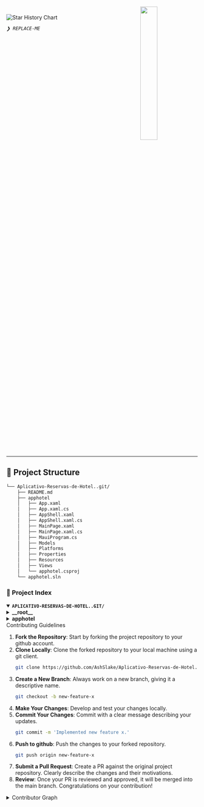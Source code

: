 
<div align="left" style="position: relative;">
<img src="https://img.icons8.com/?size=512&id=55494&format=png" align="right" width="30%" style="margin: -20px 0 0 20px;">
<img
    alt="Star History Chart"
    src="https://readme-typing-svg.demolab.com?font=&weight=600&size=40&pause=1000&color=FFFFFF&center=true&vCenter=true&random=false&width=435&height=60&lines=APP+HOTEL+C+CHARP"
  />

<p align="left">
	<em><code>❯ REPLACE-ME</code></em>
</p>

<p align="left">
</p>
<p align="left">
	
</p>
</div>
<br clear="right">


---

## 📁 Project Structure

```sh
└── Aplicativo-Reservas-de-Hotel..git/
    ├── README.md
    ├── apphotel
    │   ├── App.xaml
    │   ├── App.xaml.cs
    │   ├── AppShell.xaml
    │   ├── AppShell.xaml.cs
    │   ├── MainPage.xaml
    │   ├── MainPage.xaml.cs
    │   ├── MauiProgram.cs
    │   ├── Models
    │   ├── Platforms
    │   ├── Properties
    │   ├── Resources
    │   ├── Views
    │   └── apphotel.csproj
    └── apphotel.sln
```


### 📂 Project Index
<details open>
	<summary><b><code>APLICATIVO-RESERVAS-DE-HOTEL..GIT/</code></b></summary>
	<details> <!-- __root__ Submodule -->
		<summary><b>__root__</b></summary>
		<blockquote>
			<table>
			<tr>
				<td><b><a href='https://github.com/AshSlake/Aplicativo-Reservas-de-Hotel..git/blob/master/apphotel.sln'>apphotel.sln</a></b></td>
				<td><code>❯ REPLACE-ME</code></td>
			</tr>
			</table>
		</blockquote>
	</details>
	<details> <!-- apphotel Submodule -->
		<summary><b>apphotel</b></summary>
		<blockquote>
			<table>
			<tr>
				<td><b><a href='https://github.com/AshSlake/Aplicativo-Reservas-de-Hotel..git/blob/master/apphotel/App.xaml'>App.xaml</a></b></td>
				<td><code>❯ REPLACE-ME</code></td>
			</tr>
			<tr>
				<td><b><a href='https://github.com/AshSlake/Aplicativo-Reservas-de-Hotel..git/blob/master/apphotel/AppShell.xaml.cs'>AppShell.xaml.cs</a></b></td>
				<td><code>❯ REPLACE-ME</code></td>
			</tr>
			<tr>
				<td><b><a href='https://github.com/AshSlake/Aplicativo-Reservas-de-Hotel..git/blob/master/apphotel/MainPage.xaml.cs'>MainPage.xaml.cs</a></b></td>
				<td><code>❯ REPLACE-ME</code></td>
			</tr>
			<tr>
				<td><b><a href='https://github.com/AshSlake/Aplicativo-Reservas-de-Hotel..git/blob/master/apphotel/AppShell.xaml'>AppShell.xaml</a></b></td>
				<td><code>❯ REPLACE-ME</code></td>
			</tr>
			<tr>
				<td><b><a href='https://github.com/AshSlake/Aplicativo-Reservas-de-Hotel..git/blob/master/apphotel/App.xaml.cs'>App.xaml.cs</a></b></td>
				<td><code>❯ REPLACE-ME</code></td>
			</tr>
			<tr>
				<td><b><a href='https://github.com/AshSlake/Aplicativo-Reservas-de-Hotel..git/blob/master/apphotel/MauiProgram.cs'>MauiProgram.cs</a></b></td>
				<td><code>❯ REPLACE-ME</code></td>
			</tr>
			<tr>
				<td><b><a href='https://github.com/AshSlake/Aplicativo-Reservas-de-Hotel..git/blob/master/apphotel/apphotel.csproj'>apphotel.csproj</a></b></td>
				<td><code>❯ REPLACE-ME</code></td>
			</tr>
			<tr>
				<td><b><a href='https://github.com/AshSlake/Aplicativo-Reservas-de-Hotel..git/blob/master/apphotel/MainPage.xaml'>MainPage.xaml</a></b></td>
				<td><code>❯ REPLACE-ME</code></td>
			</tr>
			</table>
			<details>
				<summary><b>Models</b></summary>
				<blockquote>
					<table>
					<tr>
						<td><b><a href='https://github.com/AshSlake/Aplicativo-Reservas-de-Hotel..git/blob/master/apphotel/Models/Cidades.cs'>Cidades.cs</a></b></td>
						<td><code>❯ REPLACE-ME</code></td>
					</tr>
					<tr>
						<td><b><a href='https://github.com/AshSlake/Aplicativo-Reservas-de-Hotel..git/blob/master/apphotel/Models/Quarto.cs'>Quarto.cs</a></b></td>
						<td><code>❯ REPLACE-ME</code></td>
					</tr>
					</table>
				</blockquote>
			</details>
			<details>
				<summary><b>Resources</b></summary>
				<blockquote>
					<details>
						<summary><b>Raw</b></summary>
						<blockquote>
							<table>
							<tr>
								<td><b><a href='https://github.com/AshSlake/Aplicativo-Reservas-de-Hotel..git/blob/master/apphotel/Resources/Raw/AboutAssets.txt'>AboutAssets.txt</a></b></td>
								<td><code>❯ REPLACE-ME</code></td>
							</tr>
							</table>
						</blockquote>
					</details>
					<details>
						<summary><b>Styles</b></summary>
						<blockquote>
							<table>
							<tr>
								<td><b><a href='https://github.com/AshSlake/Aplicativo-Reservas-de-Hotel..git/blob/master/apphotel/Resources/Styles/Styles.xaml'>Styles.xaml</a></b></td>
								<td><code>❯ REPLACE-ME</code></td>
							</tr>
							<tr>
								<td><b><a href='https://github.com/AshSlake/Aplicativo-Reservas-de-Hotel..git/blob/master/apphotel/Resources/Styles/Colors.xaml'>Colors.xaml</a></b></td>
								<td><code>❯ REPLACE-ME</code></td>
							</tr>
							</table>
						</blockquote>
					</details>
					<details>
						<summary><b>Fonts</b></summary>
						<blockquote>
							<table>
							<tr>
								<td><b><a href='https://github.com/AshSlake/Aplicativo-Reservas-de-Hotel..git/blob/master/apphotel/Resources/Fonts/OpenSans-Regular.ttf'>OpenSans-Regular.ttf</a></b></td>
								<td><code>❯ REPLACE-ME</code></td>
							</tr>
							<tr>
								<td><b><a href='https://github.com/AshSlake/Aplicativo-Reservas-de-Hotel..git/blob/master/apphotel/Resources/Fonts/Kalam-Regular.ttf'>Kalam-Regular.ttf</a></b></td>
								<td><code>❯ REPLACE-ME</code></td>
							</tr>
							<tr>
								<td><b><a href='https://github.com/AshSlake/Aplicativo-Reservas-de-Hotel..git/blob/master/apphotel/Resources/Fonts/Kalam-Bold.ttf'>Kalam-Bold.ttf</a></b></td>
								<td><code>❯ REPLACE-ME</code></td>
							</tr>
							<tr>
								<td><b><a href='https://github.com/AshSlake/Aplicativo-Reservas-de-Hotel..git/blob/master/apphotel/Resources/Fonts/Kalam-Light.ttf'>Kalam-Light.ttf</a></b></td>
								<td><code>❯ REPLACE-ME</code></td>
							</tr>
							<tr>
								<td><b><a href='https://github.com/AshSlake/Aplicativo-Reservas-de-Hotel..git/blob/master/apphotel/Resources/Fonts/OpenSans-Semibold.ttf'>OpenSans-Semibold.ttf</a></b></td>
								<td><code>❯ REPLACE-ME</code></td>
							</tr>
							</table>
						</blockquote>
					</details>
				</blockquote>
			</details>
			<details>
				<summary><b>Views</b></summary>
				<blockquote>
					<table>
					<tr>
						<td><b><a href='https://github.com/AshSlake/Aplicativo-Reservas-de-Hotel..git/blob/master/apphotel/Views/ContratacaoHospedagem.xaml.cs'>ContratacaoHospedagem.xaml.cs</a></b></td>
						<td><code>❯ REPLACE-ME</code></td>
					</tr>
					<tr>
						<td><b><a href='https://github.com/AshSlake/Aplicativo-Reservas-de-Hotel..git/blob/master/apphotel/Views/SobrePage.xaml.cs'>SobrePage.xaml.cs</a></b></td>
						<td><code>❯ REPLACE-ME</code></td>
					</tr>
					<tr>
						<td><b><a href='https://github.com/AshSlake/Aplicativo-Reservas-de-Hotel..git/blob/master/apphotel/Views/SobrePage.xaml'>SobrePage.xaml</a></b></td>
						<td><code>❯ REPLACE-ME</code></td>
					</tr>
					<tr>
						<td><b><a href='https://github.com/AshSlake/Aplicativo-Reservas-de-Hotel..git/blob/master/apphotel/Views/MainPage.xaml.cs'>MainPage.xaml.cs</a></b></td>
						<td><code>❯ REPLACE-ME</code></td>
					</tr>
					<tr>
						<td><b><a href='https://github.com/AshSlake/Aplicativo-Reservas-de-Hotel..git/blob/master/apphotel/Views/HospedagemContratada.xaml'>HospedagemContratada.xaml</a></b></td>
						<td><code>❯ REPLACE-ME</code></td>
					</tr>
					<tr>
						<td><b><a href='https://github.com/AshSlake/Aplicativo-Reservas-de-Hotel..git/blob/master/apphotel/Views/ContratacaoHospedagem.xaml'>ContratacaoHospedagem.xaml</a></b></td>
						<td><code>❯ REPLACE-ME</code></td>
					</tr>
					<tr>
						<td><b><a href='https://github.com/AshSlake/Aplicativo-Reservas-de-Hotel..git/blob/master/apphotel/Views/HospedagemContratada.xaml.cs'>HospedagemContratada.xaml.cs</a></b></td>
						<td><code>❯ REPLACE-ME</code></td>
					</tr>
					<tr>
						<td><b><a href='https://github.com/AshSlake/Aplicativo-Reservas-de-Hotel..git/blob/master/apphotel/Views/MainPage.xaml'>MainPage.xaml</a></b></td>
						<td><code>❯ REPLACE-ME</code></td>
					</tr>
					</table>
				</blockquote>
			</details>
			<details>
				<summary><b>Platforms</b></summary>
				<blockquote>
					<details>
						<summary><b>Android</b></summary>
						<blockquote>
							<table>
							<tr>
								<td><b><a href='https://github.com/AshSlake/Aplicativo-Reservas-de-Hotel..git/blob/master/apphotel/Platforms/Android/MainActivity.cs'>MainActivity.cs</a></b></td>
								<td><code>❯ REPLACE-ME</code></td>
							</tr>
							<tr>
								<td><b><a href='https://github.com/AshSlake/Aplicativo-Reservas-de-Hotel..git/blob/master/apphotel/Platforms/Android/MainApplication.cs'>MainApplication.cs</a></b></td>
								<td><code>❯ REPLACE-ME</code></td>
							</tr>
							</table>
						</blockquote>
					</details>
					<details>
						<summary><b>Windows</b></summary>
						<blockquote>
							<table>
							<tr>
								<td><b><a href='https://github.com/AshSlake/Aplicativo-Reservas-de-Hotel..git/blob/master/apphotel/Platforms/Windows/Package.appxmanifest'>Package.appxmanifest</a></b></td>
								<td><code>❯ REPLACE-ME</code></td>
							</tr>
							<tr>
								<td><b><a href='https://github.com/AshSlake/Aplicativo-Reservas-de-Hotel..git/blob/master/apphotel/Platforms/Windows/App.xaml'>App.xaml</a></b></td>
								<td><code>❯ REPLACE-ME</code></td>
							</tr>
							<tr>
								<td><b><a href='https://github.com/AshSlake/Aplicativo-Reservas-de-Hotel..git/blob/master/apphotel/Platforms/Windows/app.manifest'>app.manifest</a></b></td>
								<td><code>❯ REPLACE-ME</code></td>
							</tr>
							<tr>
								<td><b><a href='https://github.com/AshSlake/Aplicativo-Reservas-de-Hotel..git/blob/master/apphotel/Platforms/Windows/App.xaml.cs'>App.xaml.cs</a></b></td>
								<td><code>❯ REPLACE-ME</code></td>
							</tr>
							</table>
						</blockquote>
					</details>
					<details>
						<summary><b>iOS</b></summary>
						<blockquote>
							<table>
							<tr>
								<td><b><a href='https://github.com/AshSlake/Aplicativo-Reservas-de-Hotel..git/blob/master/apphotel/Platforms/iOS/AppDelegate.cs'>AppDelegate.cs</a></b></td>
								<td><code>❯ REPLACE-ME</code></td>
							</tr>
							<tr>
								<td><b><a href='https://github.com/AshSlake/Aplicativo-Reservas-de-Hotel..git/blob/master/apphotel/Platforms/iOS/Program.cs'>Program.cs</a></b></td>
								<td><code>❯ REPLACE-ME</code></td>
							</tr>
							<tr>
								<td><b><a href='https://github.com/AshSlake/Aplicativo-Reservas-de-Hotel..git/blob/master/apphotel/Platforms/iOS/Info.plist'>Info.plist</a></b></td>
								<td><code>❯ REPLACE-ME</code></td>
							</tr>
							</table>
							<details>
								<summary><b>Resources</b></summary>
								<blockquote>
									<table>
									<tr>
										<td><b><a href='https://github.com/AshSlake/Aplicativo-Reservas-de-Hotel..git/blob/master/apphotel/Platforms/iOS/Resources/PrivacyInfo.xcprivacy'>PrivacyInfo.xcprivacy</a></b></td>
										<td><code>❯ REPLACE-ME</code></td>
									</tr>
									</table>
								</blockquote>
							</details>
						</blockquote>
					</details>
					<details>
						<summary><b>MacCatalyst</b></summary>
						<blockquote>
							<table>
							<tr>
								<td><b><a href='https://github.com/AshSlake/Aplicativo-Reservas-de-Hotel..git/blob/master/apphotel/Platforms/MacCatalyst/AppDelegate.cs'>AppDelegate.cs</a></b></td>
								<td><code>❯ REPLACE-ME</code></td>
							</tr>
							<tr>
								<td><b><a href='https://github.com/AshSlake/Aplicativo-Reservas-de-Hotel..git/blob/master/apphotel/Platforms/MacCatalyst/Entitlements.plist'>Entitlements.plist</a></b></td>
								<td><code>❯ REPLACE-ME</code></td>
							</tr>
							<tr>
								<td><b><a href='https://github.com/AshSlake/Aplicativo-Reservas-de-Hotel..git/blob/master/apphotel/Platforms/MacCatalyst/Program.cs'>Program.cs</a></b></td>
								<td><code>❯ REPLACE-ME</code></td>
							</tr>
							<tr>
								<td><b><a href='https://github.com/AshSlake/Aplicativo-Reservas-de-Hotel..git/blob/master/apphotel/Platforms/MacCatalyst/Info.plist'>Info.plist</a></b></td>
								<td><code>❯ REPLACE-ME</code></td>
							</tr>
							</table>
						</blockquote>
					</details>
					<details>
						<summary><b>Tizen</b></summary>
						<blockquote>
							<table>
							<tr>
								<td><b><a href='https://github.com/AshSlake/Aplicativo-Reservas-de-Hotel..git/blob/master/apphotel/Platforms/Tizen/Main.cs'>Main.cs</a></b></td>
								<td><code>❯ REPLACE-ME</code></td>
							</tr>
							</table>
						</blockquote>
					</details>
				</blockquote>
			</details>
			<details>
				<summary><b>Properties</b></summary>
				<blockquote>
					<table>
					<tr>
						<td><b><a href='https://github.com/AshSlake/Aplicativo-Reservas-de-Hotel..git/blob/master/apphotel/Properties/launchSettings.json'>launchSettings.json</a></b></td>
						<td><code>❯ REPLACE-ME</code></td>
					</tr>
					</table>
				</blockquote>
			</details>
		</blockquote>
	</details>
</details>


<summary>Contributing Guidelines</summary>

1. **Fork the Repository**: Start by forking the project repository to your github account.
2. **Clone Locally**: Clone the forked repository to your local machine using a git client.
   ```sh
   git clone https://github.com/AshSlake/Aplicativo-Reservas-de-Hotel..git
   ```
3. **Create a New Branch**: Always work on a new branch, giving it a descriptive name.
   ```sh
   git checkout -b new-feature-x
   ```
4. **Make Your Changes**: Develop and test your changes locally.
5. **Commit Your Changes**: Commit with a clear message describing your updates.
   ```sh
   git commit -m 'Implemented new feature x.'
   ```
6. **Push to github**: Push the changes to your forked repository.
   ```sh
   git push origin new-feature-x
   ```
7. **Submit a Pull Request**: Create a PR against the original project repository. Clearly describe the changes and their motivations.
8. **Review**: Once your PR is reviewed and approved, it will be merged into the main branch. Congratulations on your contribution!
</details>

<details closed>
<summary>Contributor Graph</summary>
<br>
<p align="left">
   <a href="https://github.com{/AshSlake/Aplicativo-Reservas-de-Hotel..git/}graphs/contributors">
      <img src="https://contrib.rocks/image?repo=AshSlake/Aplicativo-Reservas-de-Hotel..git">
   </a>
</p>
</details>


